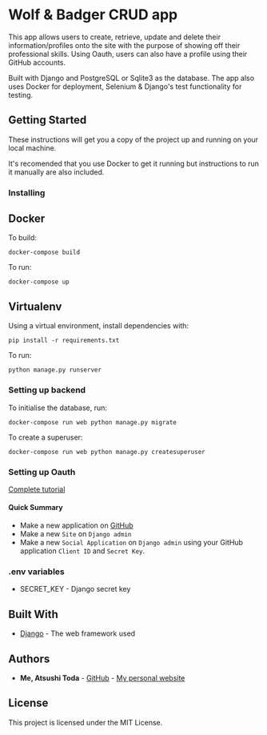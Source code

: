 
# Wolf & Badger CRUD app

This app allows users to create, retrieve, update and delete their information/profiles onto the site with the purpose
of showing off their professional skills. Using Oauth, users can also have a profile using their GitHub accounts.

Built with Django and PostgreSQL or Sqlite3 as the database. The app also uses Docker for deployment, Selenium & Django's
test functionality for testing.


## Getting Started

These instructions will get you a copy of the project up and running on your local machine.

It's recomended that you use Docker to get it running but instructions to run it manually are also included.


### Installing
## Docker
To build:
```
docker-compose build
```

To run:
```
docker-compose up
```

## Virtualenv

Using a virtual environment, install dependencies with:
```
pip install -r requirements.txt
```

To run:
```
python manage.py runserver
```


### Setting up backend
To initialise the database, run:
```
docker-compose run web python manage.py migrate
```

To create a superuser:
```
docker-compose run web python manage.py createsuperuser
```

### Setting up Oauth
[Complete tutorial](https://wsvincent.com/django-allauth-tutorial/)

#### Quick Summary
- Make a new application on [GitHub](https://github.com/settings/applications/new)
- Make a new `Site` on `Django admin`
- Make a new `Social Application` on `Django admin` using your GitHub application `Client ID` and `Secret Key`.


### .env variables
* SECRET_KEY - Django secret key


## Built With

* [Django](https://docs.djangoproject.com/en/2.2/) - The web framework used


## Authors

* **Me, Atsushi Toda** - [GitHub](https://github.com/todaatsushi) - [My personal website](https://www.atsushi.dev)

## License

This project is licensed under the MIT License.
